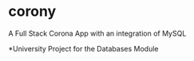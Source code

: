 # corony
A Full Stack Corona App with an integration of MySQL

*University Project for the Databases Module
